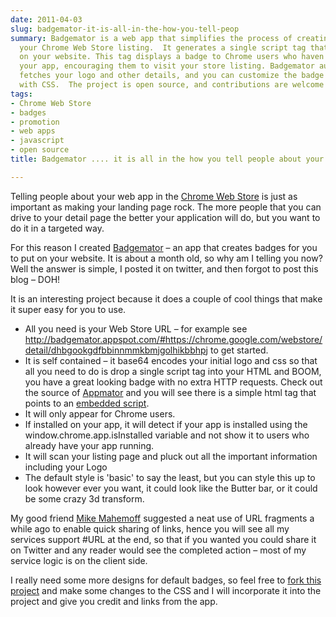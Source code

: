 ```yaml
---
date: 2011-04-03
slug: badgemator-it-is-all-in-the-how-you-tell-peop
summary: Badgemator is a web app that simplifies the process of creating badges for
  your Chrome Web Store listing.  It generates a single script tag that you can embed
  on your website. This tag displays a badge to Chrome users who haven't installed
  your app, encouraging them to visit your store listing. Badgemator automatically
  fetches your logo and other details, and you can customize the badge's appearance
  with CSS.  The project is open source, and contributions are welcome!
tags:
- Chrome Web Store
- badges
- promotion
- web apps
- javascript
- open source
title: Badgemator .... it is all in the how you tell people about your app

---
```

<p>Telling people about your web app in the <a href="https://chrome.google.com/webstore">Chrome Web Store</a> is just as important as making your landing page rock.  The more people that you can drive to your detail page the better your application will do, but you want to do it in a targeted way.</p>

<p>For this reason I created <a href="http://badgemator.appspot.com/">Badgemator</a> &ndash; an app that creates badges for you to put on your website.  It is about a month old, so why am I telling you now?  Well the answer is simple, I posted it on twitter, and then forgot to post this blog &ndash; DOH!</p>

<p>It is an interesting project because it does a couple of cool things that make it super easy for you to use.</p>

<ul>
<li>All you need is your Web Store URL &ndash; for example see <a href="http://badgemator.appspot.com/#https://chrome.google.com/webstore/detail/dhbgookgdfbbinnmmkbmjgolhikbbhpj">http://badgemator.appspot.com/#https://chrome.google.com/webstore/detail/dhbgookgdfbbinnmmkbmjgolhikbbhpj</a> to get started.</li>
<li>It is self contained &ndash; it base64 encodes your initial logo and css so that all you need to do is drop a single script tag into your HTML and BOOM, you have a great looking badge with no extra HTTP requests.  Check out the source of <a href="http://appmator.appspot.com/">Appmator</a> and you will see there is a simple html tag that points to an <a href="http://appmator.appspot.com/js/badge.js">embedded script</a>.</li>
<li>It will only appear for Chrome users.</li>
<li>If installed on your app, it will detect if your app is installed using the window.chrome.app.isInstalled variable and not show it to users who already have your app running.</li>
<li>It will scan your listing page and pluck out all the important information including your Logo</li>
<li>The default style is 'basic' to say the least, but you can style this up to look however ever you want, it could look like the Butter bar, or it could be some crazy 3d transform.</li>
</ul>


<p>My good friend <a href="http://softwareas.com">Mike Mahemoff</a> suggested a neat use of URL fragments a while ago to enable quick sharing of links, hence you will see all my services support #URL at the end, so that if you wanted you could share it on Twitter and any reader would see the completed action &ndash; most of my service logic is on the client side.</p>

<p>I really need some more designs for default badges, so feel free to <a href="http://github.com/PaulKinlan/badgemator">fork this project</a> and make some changes to the CSS and I will incorporate it into the project and give you credit and links from the app.</p>

